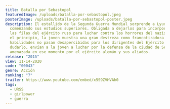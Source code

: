 ```yaml
---
title: Batalla por Sebastopol
featuredImage: /uploads/batalla-por-sebastopol.jpeg
posterImage: /uploads/batalla-por-sebastopol-poster.jpeg
description: El estallido de la Segunda Guerra Mundial sorprende a Lyudmila
  comenzando sus estudios superiores. Obligada a dejarlos para incorporarse a
  las filas del ejército ruso para luchar contra los horrores del nazismo, desde
  el principio, la joven muestra una gran destreza como francotiradora y sus
  habilidades no pasan desapercibidas para los dirigentes del Ejército Rojo. Sin
  dudarlo, envían a la joven a luchar por la defensa de la ciudad de Sebastopol
  amenazada en ese momento por el ejército alemán y sus aliados.
release: "2015"
view: 11-14-2020
code: "00043"
genre: Acción
ranking: "7"
trailer: https://www.youtube.com/embed/x5S9ZVHVAh0
tags:
  - URSS
  - girlpower
  - guerra
---
```

